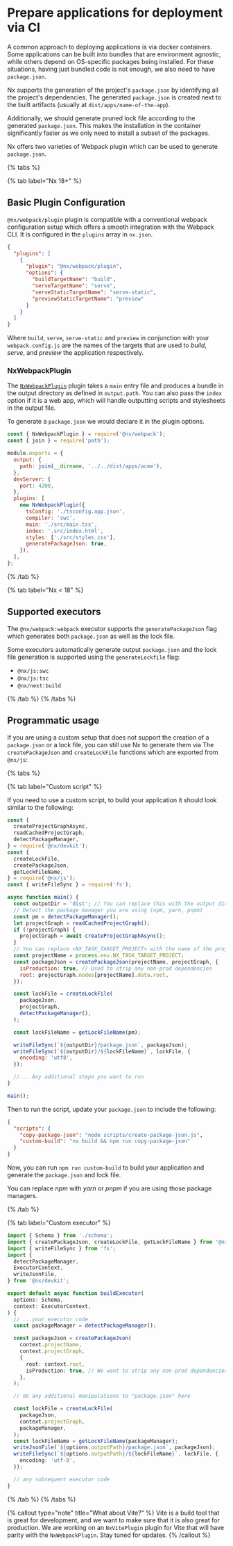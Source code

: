 # Prepare applications for deployment via CI

A common approach to deploying applications is via docker containers. Some applications can be built into bundles that are environment agnostic, while others depend on OS-specific packages being installed. For these situations, having just bundled code is not enough, we also need to have `package.json`.

Nx supports the generation of the project's `package.json` by identifying all the project's dependencies. The generated `package.json` is created next to the built artifacts (usually at `dist/apps/name-of-the-app`).

Additionally, we should generate pruned lock file according to the generated `package.json`. This makes the installation in the container significantly faster as we only need to install a subset of the packages.

Nx offers two varieties of Webpack plugin which can be used to generate `package.json`.

{% tabs %}

{% tab label="Nx 18+" %}

## Basic Plugin Configuration

`@nx/webpack/plugin` plugin is compatible with a conventional webpack configuration setup which offers a smooth integration with the Webpack CLI.
It is configured in the `plugins` array in `nx.json`.

```json {% fileName="nx.json" %}
{
  "plugins": [
    {
      "plugin": "@nx/webpack/plugin",
      "options": {
        "buildTargetName": "build",
        "serveTargetName": "serve",
        "serveStaticTargetName": "serve-static",
        "previewStaticTargetName": "preview"
      }
    }
  ]
}
```

Where `build`, `serve`, `serve-static` and `preview` in conjunction with your `webpack.config.js` are the names of the targets that are used to _build_, _serve_, and _preview_ the application respectively.

### NxWebpackPlugin

The [`NxWebpackPlugin`](/recipes/webpack/webpack-plugins#nxwebpackplugin) plugin takes a `main` entry file and produces a bundle in the output directory as defined in `output.path`. You can also pass the `index` option if it is a web app, which will handle outputting scripts and stylesheets in the output file.

To generate a `package.json` we would declare it in the plugin options.

```js {% fileName="apps/acme/app/webpack.config.js" %}
const { NxWebpackPlugin } = require('@nx/webpack');
const { join } = require('path');

module.exports = {
  output: {
    path: join(__dirname, '../../dist/apps/acme'),
  },
  devServer: {
    port: 4200,
  },
  plugins: [
    new NxWebpackPlugin({
      tsConfig: './tsconfig.app.json',
      compiler: 'swc',
      main: './src/main.tsx',
      index: '.src/index.html',
      styles: ['./src/styles.css'],
      generatePackageJson: true,
    }),
  ],
};
```

{% /tab %}

{% tab label="Nx < 18" %}

## Supported executors

The `@nx/webpack:webpack` executor supports the `generatePackageJson` flag which generates both `package.json` as well as the lock file.

Some executors automatically generate output `package.json` and the lock file generation is supported using the `generateLockfile` flag:

- `@nx/js:swc`
- `@nx/js:tsc`
- `@nx/next:build`

{% /tab %}
{% /tabs %}

## Programmatic usage

If you are using a custom setup that does not support the creation of a `package.json` or a lock file, you can still use Nx to generate them via The `createPackageJson` and `createLockFile` functions which are exported from `@nx/js`:

{% tabs %}

{% tab label="Custom script" %}

If you need to use a custom script, to build your application it should look similar to the following:

```javascript {% fileName="scripts/create-package-json.js" %}
const {
  createProjectGraphAsync,
  readCachedProjectGraph,
  detectPackageManager,
} = require('@nx/devkit');
const {
  createLockFile,
  createPackageJson,
  getLockFileName,
} = require('@nx/js');
const { writeFileSync } = require('fs');

async function main() {
  const outputDir = 'dist'; // You can replace this with the output directory you want to use
  // Detect the package manager you are using (npm, yarn, pnpm)
  const pm = detectPackageManager();
  let projectGraph = readCachedProjectGraph();
  if (!projectGraph) {
    projectGraph = await createProjectGraphAsync();
  }
  // You can replace <NX_TASK_TARGET_PROJECT> with the name of the project if you want.
  const projectName = process.env.NX_TASK_TARGET_PROJECT;
  const packageJson = createPackageJson(projectName, projectGraph, {
    isProduction: true, // Used to strip any non-prod dependencies
    root: projectGraph.nodes[projectName].data.root,
  });

  const lockFile = createLockFile(
    packageJson,
    projectGraph,
    detectPackageManager(),
  );

  const lockFileName = getLockFileName(pm);

  writeFileSync(`${outputDir}/package.json`, packageJson);
  writeFileSync(`${outputDir}/${lockFileName}`, lockFile, {
    encoding: 'utf8',
  });

  //... Any additional steps you want to run
}

main();
```

Then to run the script, update your `package.json` to include the following:

```json {% fileName="package.json" %}
{
  "scripts": {
    "copy-package-json": "node scripts/create-package-json.js",
    "custom-build": "nx build && npm run copy-package-json"
  }
}
```

Now, you can run `npm run custom-build` to build your application and generate the `package.json` and lock file.

You can replace _npm_ with _yarn_ or _pnpm_ if you are using those package managers.

{% /tab %}

{% tab label="Custom executor" %}

```typescript
import { Schema } from './schema';
import { createPackageJson, createLockFile, getLockFileName } from '@nx/js';
import { writeFileSync } from 'fs';
import {
  detectPackageManager,
  ExecutorContext,
  writeJsonFile,
} from '@nx/devkit';

export default async function buildExecutor(
  options: Schema,
  context: ExecutorContext,
) {
  // ...your executor code
  const packageManager = detectPackageManager();

  const packageJson = createPackageJson(
    context.projectName,
    context.projectGraph,
    {
      root: context.root,
      isProduction: true, // We want to strip any non-prod dependencies
    },
  );

  // do any additional manipulations to "package.json" here

  const lockFile = createLockFile(
    packageJson,
    context.projectGraph,
    packageManager,
  );
  const lockFileName = getLockFileName(packageManager);
  writeJsonFile(`${options.outputPath}/package.json`, packageJson);
  writeFileSync(`${options.outputPath}/${lockFileName}`, lockFile, {
    encoding: 'utf-8',
  });

  // any subsequent executor code
}
```

{% /tab %}
{% /tabs %}

{% callout type="note" title="What about Vite?" %}
Vite is a build tool that is great for development, and we want to make sure that it is also great for production. We are working on an `NxVitePlugin` plugin for Vite that will have parity with the `NxWebpackPlugin`. Stay tuned for updates.
{% /callout %}
